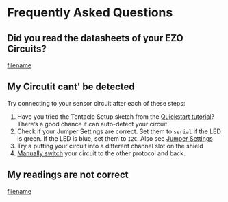 # Frequently Asked Questions

## Did you read the datasheets of your EZO Circuits?
[filename](../common/faq-ezo-datasheets.md ':include')

## My Circutit cant' be detected
Try connecting to your sensor circuit after each of these steps:

1. Have you tried the Tentacle Setup sketch from the [Quickstart tutorial](quickstart.md)? There’s a good chance it can auto-detect your circuit.
1. Check if your Jumper Settings are correct. Set them to `serial` if the LED is green. If the LED is blue, set them to `I2C`. Also see [Jumper Settings](jumpers.md)
1. Try a putting your circuit into a different channel slot on the shield
1. [Manually switch](protocols.md#set-protocol-manually) your circuit to the other protocol and back.

## My readings are not correct
[filename](../common/faq-readings-not-correct.md ':include')

